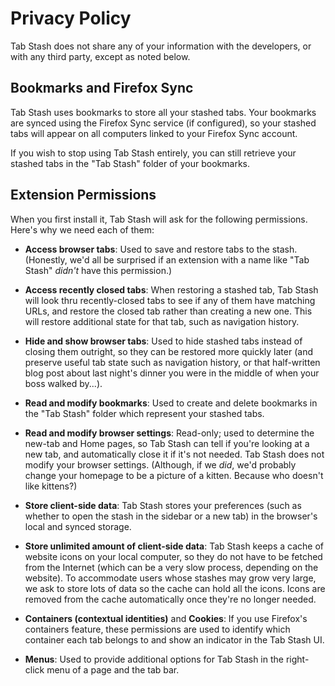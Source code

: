 # Privacy Policy

Tab Stash does not share any of your information with the developers, or with
any third party, except as noted below.

## Bookmarks and Firefox Sync

Tab Stash uses bookmarks to store all your stashed tabs. Your bookmarks are
synced using the Firefox Sync service (if configured), so your stashed tabs will
appear on all computers linked to your Firefox Sync account.

If you wish to stop using Tab Stash entirely, you can still retrieve your
stashed tabs in the "Tab Stash" folder of your bookmarks.

## Extension Permissions

When you first install it, Tab Stash will ask for the following permissions.
Here's why we need each of them:

- **Access browser tabs**: Used to save and restore tabs to the stash.
  (Honestly, we'd all be surprised if an extension with a name like "Tab Stash"
  _didn't_ have this permission.)

- **Access recently closed tabs**: When restoring a stashed tab, Tab Stash will
  look thru recently-closed tabs to see if any of them have matching URLs, and
  restore the closed tab rather than creating a new one. This will restore
  additional state for that tab, such as navigation history.

- **Hide and show browser tabs**: Used to hide stashed tabs instead of closing
  them outright, so they can be restored more quickly later (and preserve useful
  tab state such as navigation history, or that half-written blog post about
  last night's dinner you were in the middle of when your boss walked by...).

- **Read and modify bookmarks**: Used to create and delete bookmarks in the "Tab
  Stash" folder which represent your stashed tabs.

- **Read and modify browser settings**: Read-only; used to determine the new-tab
  and Home pages, so Tab Stash can tell if you're looking at a new tab, and
  automatically close it if it's not needed. Tab Stash does not modify your
  browser settings. (Although, if we _did_, we'd probably change your homepage
  to be a picture of a kitten. Because who doesn't like kittens?)

- **Store client-side data**: Tab Stash stores your preferences (such as whether
  to open the stash in the sidebar or a new tab) in the browser's local and
  synced storage.

- **Store unlimited amount of client-side data**: Tab Stash keeps a cache of
  website icons on your local computer, so they do not have to be fetched from
  the Internet (which can be a very slow process, depending on the website). To
  accommodate users whose stashes may grow very large, we ask to store lots of
  data so the cache can hold all the icons. Icons are removed from the cache
  automatically once they're no longer needed.

- **Containers (contextual identities)** and **Cookies**: If you use Firefox's
  containers feature, these permissions are used to identify which container
  each tab belongs to and show an indicator in the Tab Stash UI.

- **Menus**: Used to provide additional options for Tab Stash in the right-click
  menu of a page and the tab bar.

